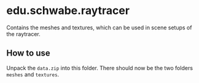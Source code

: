 # edu.schwabe.raytracer 

Contains the meshes and textures, which can be used in scene setups of the raytracer.

## How to use

Unpack the `data.zip` into this folder. There should now be the two folders `meshes` and `textures`.
